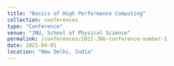 ```yaml
---
title: "Basics of High Performance Computing"
collection: conferences
type: "Conference"
venue: "JNU, School of Physical Science"
permalink: /conferences/2021-JNU-conference-number-1
date: 2021-04-01
location: "New Delhi, India"
---
```

